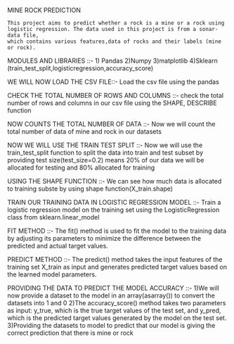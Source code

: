 MINE ROCK PREDICTION

	This project aims to predict whether a rock is a mine or a rock using logistic regression. The data used in this project is from a sonar-data file, 
	which contains various features,data of rocks and their labels (mine or rock).

MODULES AND LIBRARIES ::-
	 1)	Pandas
	 2)Numpy
	 3)matplotlib
	 4)Sklearn (train_test_split,logisticregression,accuracy_score)

WE WILL NOW LOAD THE CSV FILE::-
		Load the csv file using the pandas

CHECK THE TOTAL NUMBER OF ROWS AND COLUMNS ::-
		check the total number of rows and columns in our csv file using the SHAPE, DESCRIBE function

NOW COUNTS THE TOTAL NUMBER OF DATA ::-
		Now we will count the total number of data of mine and rock in our datasets

NOW WE WILL USE THE TRAIN TEST SPLIT ::-
		Now we will use the train_test_split function to split the data into train and test subset
		by providing test size(test_size=0.2) means 20% of our data we will be allocated for testing and 80% allocated for training

USING THE SHAPE FUNCTION ::-
		We can see how much data is allocated to training subste by using shape function(X_train.shape)

TRAIN OUR TRAINING DATA IN LOGISTIC REGRESSION MODEL ::-
		Train a logistic regression model on the training set using the LogisticRegression class from sklearn.linear_model

FIT METHOD ::-
		The fit() method is used to fit the model to the training data by adjusting its 
		parameters to minimize the difference between the predicted and actual target values.

PREDICT METHOD	::-
		The predict() method takes the input features of the training set X_train as input and 
		generates predicted target values based on the learned model parameters.

PROVIDING THE DATA TO PREDICT THE MODEL ACCURACY ::-
		1)We will now provide a dataset to the model in an array(asarray()) to convert the datasets into 1 and 0
		2)The accuracy_score() method takes two parameters as input: y_true, which is the true target values of the test set, 
			and y_pred, which is the predicted target values generated by the model on the test set.
		3)Providing the datasets to model to predict that our model is 
			giving the correct  prediction that there is mine or rock

	

